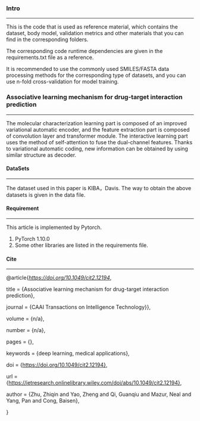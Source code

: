 ### Intro

-----------

This is the code that is used as reference material, which contains the dataset, body model, validation metrics and other materials that you can find in the corresponding folders.  

The corresponding code runtime dependencies are given in the requirements.txt file as a reference.  

It is recommended to use the commonly used SMILES/FASTA data processing methods for the corresponding type of datasets, and you can use n-fold cross-validation for model training.

### Associative learning mechanism for drug-target interaction prediction

-----------

The molecular characterization learning part is composed of an improved variational automatic encoder, and the feature extraction part is composed of convolution layer and transformer module. The interactive learning part uses the method of self-attention to fuse the dual-channel features. Thanks to variational automatic coding, new information can be obtained by using similar structure as decoder.

#### DataSets

----------

The dataset used in this paper is KIBA，Davis. The way to obtain the above datasets is given in the data file.

#### Requirement

-------------------

This article is implemented by Pytorch.

1. PyTorch 1.10.0
2. Some other libraries are listed in the requirements file.

#### Cite

----------------------------------------------

@article{*https://doi.org/10.1049/cit2.12194*,

title = {Associative learning mechanism for drug-target interaction prediction},

journal = {CAAI Transactions on Intelligence Technology}},

volume = {n/a},

number = {n/a},

pages = {},

keywords = {deep learning, medical applications},

doi = {https://doi.org/10.1049/cit2.12194},

url = {https://ietresearch.onlinelibrary.wiley.com/doi/abs/10.1049/cit2.12194},

author = {Zhu, Zhiqin and Yao, Zheng and Qi, Guanqiu and Mazur, Neal and Yang, Pan and Cong, Baisen},

}
